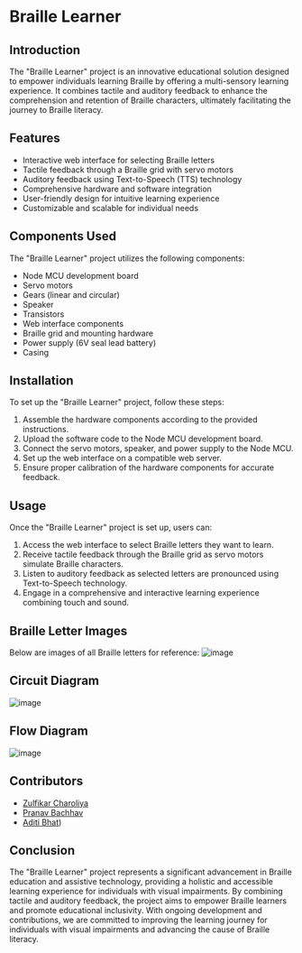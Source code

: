 # Braille Learner

## Introduction
The "Braille Learner" project is an innovative educational solution designed to empower individuals learning Braille by offering a multi-sensory learning experience. It combines tactile and auditory feedback to enhance the comprehension and retention of Braille characters, ultimately facilitating the journey to Braille literacy.

## Features   
- Interactive web interface for selecting Braille letters
- Tactile feedback through a Braille grid with servo motors
- Auditory feedback using Text-to-Speech (TTS) technology
- Comprehensive hardware and software integration
- User-friendly design for intuitive learning experience
- Customizable and scalable for individual needs

## Components Used
The "Braille Learner" project utilizes the following components:
- Node MCU development board
- Servo motors
- Gears (linear and circular)
- Speaker
- Transistors
- Web interface components
- Braille grid and mounting hardware
- Power supply (6V seal lead battery)
- Casing

## Installation
To set up the "Braille Learner" project, follow these steps:
1. Assemble the hardware components according to the provided instructions.
2. Upload the software code to the Node MCU development board.
3. Connect the servo motors, speaker, and power supply to the Node MCU.
4. Set up the web interface on a compatible web server.
5. Ensure proper calibration of the hardware components for accurate feedback.

## Usage
Once the "Braille Learner" project is set up, users can:
1. Access the web interface to select Braille letters they want to learn.
2. Receive tactile feedback through the Braille grid as servo motors simulate Braille characters.
3. Listen to auditory feedback as selected letters are pronounced using Text-to-Speech technology.
4. Engage in a comprehensive and interactive learning experience combining touch and sound.


## Braille Letter Images
Below are images of all Braille letters for reference:
![image](https://github.com/bpranav83/Braille-Learner/assets/140311471/f9e59503-9d54-405b-87a1-8f7a0c6584c0)
 
## Circuit Diagram
![image](https://github.com/bpranav83/Braille-Learner/assets/140311471/f41a76a7-2c7e-4958-ba60-f34cb657f8fa)

## Flow Diagram
![image](https://github.com/bpranav83/Braille-Learner/assets/140311471/f72a969e-73f0-4fc0-8f6c-fe5978c2c893)

## Contributors

- [Zulfikar Charoliya](https://github.com/Zulfi2003)
- [Pranav Bachhav](https://github.com/bpranav83)
- [Aditi Bhat](https://github.com/Aditi0815B))

## Conclusion
The "Braille Learner" project represents a significant advancement in Braille education and assistive technology, providing a holistic and accessible learning experience for individuals with visual impairments. By combining tactile and auditory feedback, the project aims to empower Braille learners and promote educational inclusivity. With ongoing development and contributions, we are committed to improving the learning journey for individuals with visual impairments and advancing the cause of Braille literacy.

